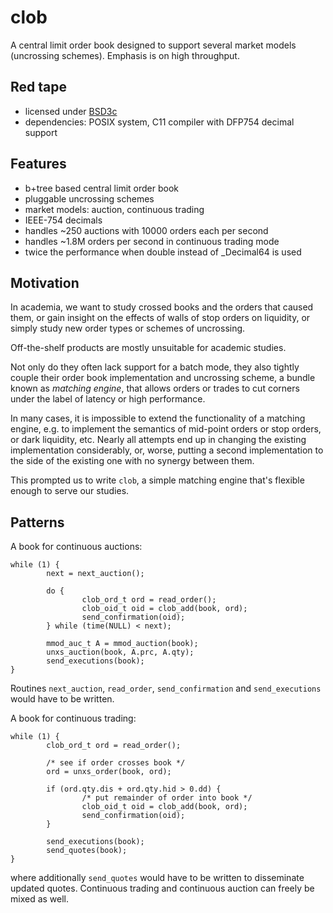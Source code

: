 clob
====

A central limit order book designed to support several market models
(uncrossing schemes).  Emphasis is on high throughput.


Red tape
--------

- licensed under [BSD3c][1]
- dependencies: POSIX system, C11 compiler with DFP754 decimal support


Features
--------

- b+tree based central limit order book
- pluggable uncrossing schemes
- market models: auction, continuous trading
- IEEE-754 decimals
- handles ~250 auctions with 10000 orders each per second
- handles ~1.8M orders per second in continuous trading mode
- twice the performance when double instead of _Decimal64 is used


Motivation
----------

In academia, we want to study crossed books and the orders that caused
them, or gain insight on the effects of walls of stop orders on
liquidity,  or simply study new order types or schemes of uncrossing.

Off-the-shelf products are mostly unsuitable for academic studies.

Not only do they often lack support for a batch mode, they also tightly
couple their order book implementation and uncrossing scheme, a bundle
known as *matching engine*, that allows orders or trades to cut corners
under the label of latency or high performance.

In many cases, it is impossible to extend the functionality of a
matching engine, e.g. to implement the semantics of mid-point orders or
stop orders, or dark liquidity, etc.  Nearly all attempts end up in
changing the existing implementation considerably, or, worse, putting a
second implementation to the side of the existing one with no synergy
between them.

This prompted us to write `clob`, a simple matching engine that's
flexible enough to serve our studies.


Patterns
--------

A book for continuous auctions:

    while (1) {
            next = next_auction();

            do {
                    clob_ord_t ord = read_order();
                    clob_oid_t oid = clob_add(book, ord);
                    send_confirmation(oid);
            } while (time(NULL) < next);

            mmod_auc_t A = mmod_auction(book);
            unxs_auction(book, A.prc, A.qty);
            send_executions(book);
    }

Routines `next_auction`, `read_order`, `send_confirmation` and
`send_executions` would have to be written.

A book for continuous trading:

    while (1) {
            clob_ord_t ord = read_order();

            /* see if order crosses book */
            ord = unxs_order(book, ord);

            if (ord.qty.dis + ord.qty.hid > 0.dd) {
                    /* put remainder of order into book */
                    clob_oid_t oid = clob_add(book, ord);
                    send_confirmation(oid);
            }

            send_executions(book);
            send_quotes(book);
    }

where additionally `send_quotes` would have to be written to
disseminate updated quotes.  Continuous trading and continuous auction
can freely be mixed as well.

  [1]: http://opensource.org/licenses/BSD-3-Clause
